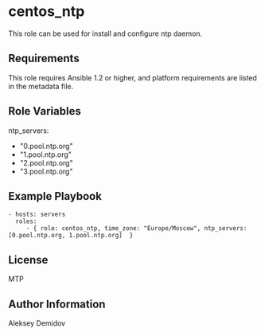 centos_ntp
=========

This role can be used for install and configure ntp daemon.

Requirements
------------

This role requires Ansible 1.2 or higher, and platform requirements are listed in the metadata file.

Role Variables
--------------

ntp_servers:
  - "0.pool.ntp.org"
  - "1.pool.ntp.org"
  - "2.pool.ntp.org"
  - "3.pool.ntp.org"

Example Playbook
----------------

    - hosts: servers
      roles:
         - { role: centos_ntp, time_zone: "Europe/Moscow", ntp_servers: [0.pool.ntp.org, 1.pool.ntp.org]  }

License
-------

MTP

Author Information
------------------

Aleksey Demidov